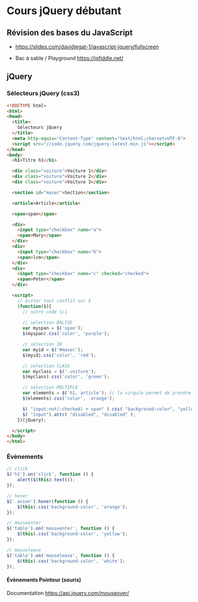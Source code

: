 # Cours jQuery débutant

## Révision des bases du JavaScript

- https://slides.com/davidjegat-1/javascript-jquery/fullscreen

- Bac à sable / Playground https://jsfiddle.net/

## jQuery


### Sélecteurs jQuery (css3)

```html
<!DOCTYPE html>
<html>
<head>
  <title>
    Sélecteurs jQuery
  </title>
  <meta http-equiv="Content-Type" content="text/html;charset=UTF-8">
  <script src="//code.jquery.com/jquery-latest.min.js"></script>
</head>
<body>
  <h1>Titre h1</h1>

  <div class="voiture">Voiture 1</div>
  <div class="voiture">Voiture 2</div>
  <div class="voiture">Voiture 3</div>

  <section id="masec">Section</section>

  <article>Article</article>

  <span>span</span>

  <div>
    <input type="checkbox" name="a">
    <span>Mary</span>
  </div>
  <div>
    <input type="checkbox" name="b">
    <span>lcm</span>
  </div>
  <div>
    <input type="checkbox" name="c" checked="checked">
    <span>Peter</span>
  </div>

  <script>
    // éviter tout conflit sur $
    (function($){
      // notre code ici
    
      // selection BALISE
      var myspan = $('span');
      $(myspan).css('color', 'purple');

      // selection ID
      var myid = $('#masec');
      $(myid).css('color', 'red');

      // selection CLASS
      var myclass = $('.voiture');
      $(myclass).css('color', 'green');

      // selection MULTIPLE
      var elements = $('h1, article'); // la virgule permet de prendre en compte plusieurs éléments
      $(elements).css('color', 'orange');

      $( "input:not(:checked) + span" ).css( "background-color", "yellow" );
      $( "input").attr( "disabled", "disabled" );
    })(jQuery);

  </script>
</body>
</html>
```

### Évènements

```js
// click
$('h1').on('click', function () {
    alert($(this).text());
});

// hover
$('.avion').hover(function () {
    $(this).css('background-color', 'orange');
});

// mouseenter
$('table').on('mouseenter', function () {
    $(this).css('background-color', 'yellow');
});

// mouseleave
$('table').on('mouseleave', function () {
    $(this).css('background-color', 'white');
});
```

#### Évènements Pointeur (souris)

Documentation https://api.jquery.com/mouseover/
